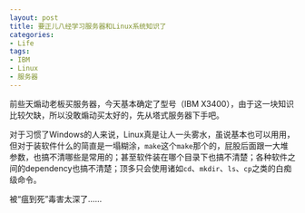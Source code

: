 ```yaml
---
layout: post
title: 要正儿八经学习服务器和Linux系统知识了
categories:
- Life
tags:
- IBM
- Linux
- 服务器
---
```


前些天煽动老板买服务器，今天基本确定了型号（IBM X3400），由于这一块知识比较欠缺，所以没敢煽动买太好的，先从塔式服务器下手吧。

对于习惯了Windows的人来说，Linux真是让人一头雾水，虽说基本也可以用用，但对于装软件什么的简直是一塌糊涂，`make`这个`make`那个的，屁股后面跟一大堆参数，也搞不清哪些是常用的；甚至软件装在哪个目录下也搞不清楚；各种软件之间的dependency也搞不清楚；顶多只会使用诸如`cd`、`mkdir`、`ls`、`cp`之类的白痴级命令。

被“瘟到死”毒害太深了……

